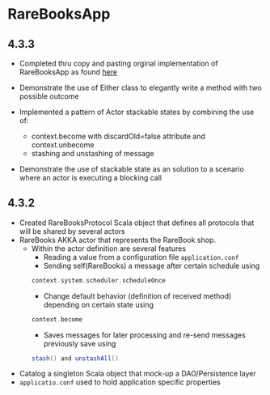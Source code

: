 # RareBooksApp

## 4.3.3
* Completed thru copy and pasting orginal implementation of RareBooksApp as found 
[here](https://github.com/ironfish/reactive-application-development-scala)

* Demonstrate the use of Either class to elegantly write a method with two possible 
outcome
* Implemented a pattern of Actor stackable states by combining the use of:
    * context.become with discardOld=false attribute and context.unbecome
    * stashing and unstashing of message
* Demonstrate the use of stackable state as an solution to a scenario where an actor
is executing a blocking call

## 4.3.2
* Created RareBooksProtocol Scala object that defines all protocols that will
be shared by several actors
* RareBooks AKKA actor that represents the RareBook shop.  
    * Within the actor definition are several features
        * Reading a value from a configuration file ```application.conf```
        * Sending self(RareBooks) a message after certain schedule using 
        ```scala
        context.system.scheduler.scheduleOnce
        ```
        * Change default behavior (definition of received method) depending
        on certain state using 
        ```scala
        context.become
        ```
        * Saves messages for later processing and re-send messages previously save using 
        ```scala
        stash() and unstashAll()
        ```
* Catalog a singleton Scala object that mock-up a DAO/Persistence layer
* ``applicatio.conf`` used to hold application specific properties